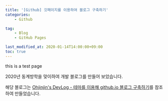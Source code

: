 ```yaml
---
title: '[Github] 깃페이지를 이용하여 블로그 구축하기'
categories:
    - Github

tag:
    - Blog
    - GitHub Pages

last_modified_at: 2020-01-14T14:00:00+09:00
toc: true
---
```


this is a test page

2020년 동계방학을 맞이하여 개발 블로그를 만들어 보았습니다.

해당 블로그는 [Ohjinjin's DevLog - 테마를 이용해 github.io 블로그 구축하기](https://ohjinjin.github.io/blog/blog/)를 참조하여 만들었습니다.
